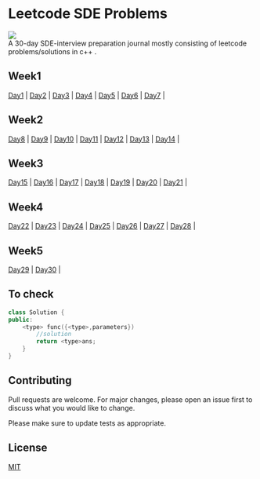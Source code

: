 # Leetcode SDE Problems

![](https://img.shields.io/badge/c%2B%2B-for%20the%20win-red?style=flat&logo=appveyor)\
A 30-day SDE-interview preparation journal mostly consisting of leetcode problems/solutions in c++ .
## Week1
[Day1](https://github.com/joshi1411/leetcode_problems/tree/master/Day1) | 
[Day2](https://github.com/joshi1411/leetcode_problems/tree/master/Day2) | 
[Day3](https://github.com/joshi1411/leetcode_problems/tree/master/Day3) | 
[Day4](https://github.com/joshi1411/leetcode_problems/tree/master/Day4) | 
[Day5](https://github.com/joshi1411/leetcode_problems/tree/master/Day5) | 
[Day6](https://github.com/joshi1411/leetcode_problems/tree/master/Day6) | 
[Day7](https://github.com/joshi1411/leetcode_problems/tree/master/Day7) |
## Week2
[Day8](https://github.com/joshi1411/leetcode_problems/tree/master/Day8) |
[Day9](https://github.com/joshi1411/leetcode_problems/tree/master/Day9) |
[Day10](https://github.com/joshi1411/leetcode_problems/tree/master/Day10) |
[Day11](https://github.com/joshi1411/leetcode_problems/tree/master/Day11) |
[Day12](https://github.com/joshi1411/leetcode_problems/tree/master/Day12) |
[Day13](https://github.com/joshi1411/leetcode_problems/tree/master/Day13) |
[Day14](https://github.com/joshi1411/leetcode_problems/tree/master/Day14) |
## Week3
[Day15](https://github.com/joshi1411/leetcode_problems/tree/master/Day15) |
[Day16](https://github.com/joshi1411/leetcode_problems/tree/master/Day16) |
[Day17](https://github.com/joshi1411/leetcode_problems/tree/master/Day17) |
[Day18](https://github.com/joshi1411/leetcode_problems/tree/master/Day18) |
[Day19](https://github.com/joshi1411/leetcode_problems/tree/master/Day19) |
[Day20](https://github.com/joshi1411/leetcode_problems/tree/master/Day20) |
[Day21](https://github.com/joshi1411/leetcode_problems/tree/master/Day21) |
## Week4
[Day22](https://github.com/joshi1411/leetcode_problems/tree/master/Day22) |
[Day23](https://github.com/joshi1411/leetcode_problems/tree/master/Day23) |
[Day24](https://github.com/joshi1411/leetcode_problems/tree/master/Day24) |
[Day25](https://github.com/joshi1411/leetcode_problems/tree/master/Day25) |
[Day26](https://github.com/joshi1411/leetcode_problems/tree/master/Day26) |
[Day27](https://github.com/joshi1411/leetcode_problems/tree/master/Day27) |
[Day28](https://github.com/joshi1411/leetcode_problems/tree/master/Day28) |
## Week5
[Day29](https://github.com/joshi1411/leetcode_problems/tree/master/Day29) |
[Day30](https://github.com/joshi1411/leetcode_problems/tree/master/Day30) |

## To check
```c++
class Solution {
public:
    <type> func({<type>,parameters})
        //solution
        return <type>ans;
    }
}
```

## Contributing
Pull requests are welcome. For major changes, please open an issue first to discuss what you would like to change.

Please make sure to update tests as appropriate.

## License
[MIT](https://choosealicense.com/licenses/mit/)
